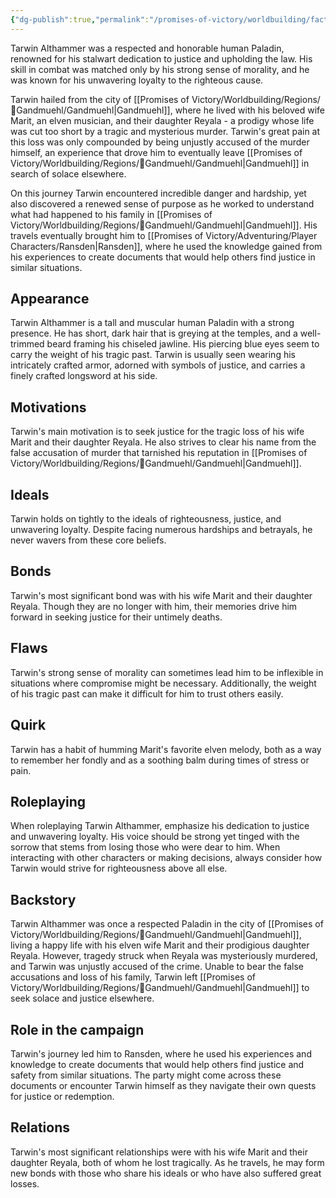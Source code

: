 ```yaml
---
{"dg-publish":true,"permalink":"/promises-of-victory/worldbuilding/factions/league-of-arathor/tarwin-althammer/","title":"Tarwin Althammer","noteIcon":"NPC","created":"2023-01-25T02:26:54.052+01:00","updated":"2023-04-10T21:46:32.727+02:00"}
---
```



Tarwin Althammer was a respected and honorable human Paladin, renowned for his stalwart dedication to justice and upholding the law. His skill in combat was matched only by his strong sense of morality, and he was known for his unwavering loyalty to the righteous cause.

Tarwin hailed from the city of [[Promises of Victory/Worldbuilding/Regions/🏰Gandmuehl/Gandmuehl\|Gandmuehl]], where he lived with his beloved wife Marit, an elven musician, and their daughter Reyala - a prodigy whose life was cut too short by a tragic and mysterious murder. Tarwin's great pain at this loss was only compounded by being unjustly accused of the murder himself, an experience that drove him to eventually leave [[Promises of Victory/Worldbuilding/Regions/🏰Gandmuehl/Gandmuehl\|Gandmuehl]] in search of solace elsewhere.

On this journey Tarwin encountered incredible danger and hardship, yet also discovered a renewed sense of purpose as he worked to understand what had happened to his family in [[Promises of Victory/Worldbuilding/Regions/🏰Gandmuehl/Gandmuehl\|Gandmuehl]]. His travels eventually brought him to [[Promises of Victory/Adventuring/Player Characters/Ransden\|Ransden]], where he used the knowledge gained from his experiences to create documents that would help others find justice in similar situations. 


## Appearance
Tarwin Althammer is a tall and muscular human Paladin with a strong presence. He has short, dark hair that is greying at the temples, and a well-trimmed beard framing his chiseled jawline. His piercing blue eyes seem to carry the weight of his tragic past. Tarwin is usually seen wearing his intricately crafted armor, adorned with symbols of justice, and carries a finely crafted longsword at his side.
  
## Motivations
Tarwin's main motivation is to seek justice for the tragic loss of his wife Marit and their daughter Reyala. He also strives to clear his name from the false accusation of murder that tarnished his reputation in [[Promises of Victory/Worldbuilding/Regions/🏰Gandmuehl/Gandmuehl\|Gandmuehl]].

## Ideals
Tarwin holds on tightly to the ideals of righteousness, justice, and unwavering loyalty. Despite facing numerous hardships and betrayals, he never wavers from these core beliefs.

## Bonds
Tarwin's most significant bond was with his wife Marit and their daughter Reyala. Though they are no longer with him, their memories drive him forward in seeking justice for their untimely deaths.

## Flaws
Tarwin's strong sense of morality can sometimes lead him to be inflexible in situations where compromise might be necessary. Additionally, the weight of his tragic past can make it difficult for him to trust others easily.

## Quirk
Tarwin has a habit of humming Marit's favorite elven melody, both as a way to remember her fondly and as a soothing balm during times of stress or pain.

## Roleplaying
When roleplaying Tarwin Althammer, emphasize his dedication to justice and unwavering loyalty. His voice should be strong yet tinged with the sorrow that stems from losing those who were dear to him. When interacting with other characters or making decisions, always consider how Tarwin would strive for righteousness above all else.

## Backstory
Tarwin Althammer was once a respected Paladin in the city of [[Promises of Victory/Worldbuilding/Regions/🏰Gandmuehl/Gandmuehl\|Gandmuehl]], living a happy life with his elven wife Marit and their prodigious daughter Reyala. However, tragedy struck when Reyala was mysteriously murdered, and Tarwin was unjustly accused of the crime. Unable to bear the false accusations and loss of his family, Tarwin left [[Promises of Victory/Worldbuilding/Regions/🏰Gandmuehl/Gandmuehl\|Gandmuehl]] to seek solace and justice elsewhere.

## Role in the campaign
Tarwin's journey led him to Ransden, where he used his experiences and knowledge to create documents that would help others find justice and safety from similar situations. The party might come across these documents or encounter Tarwin himself as they navigate their own quests for justice or redemption.

## Relations
Tarwin's most significant relationships were with his wife Marit and their daughter Reyala, both of whom he lost tragically. As he travels, he may form new bonds with those who share his ideals or who have also suffered great losses.